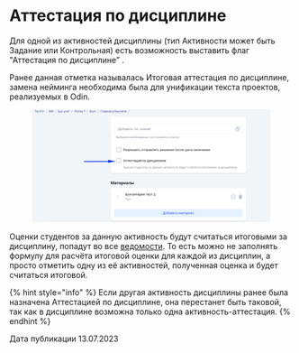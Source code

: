 # Аттестация по дисциплине

Для одной из активностей дисциплины (тип Активности может быть Задание или Контрольная) есть возможность выставить флаг "Аттестация по дисциплине” .

Ранее данная отметка называлась Итоговая аттестация по дисциплине, замена нейминга необходима была для унификации текста проектов, реализуемых в Odin.

<figure><img src="../../.gitbook/assets/image (663).png" alt=""><figcaption></figcaption></figure>

Оценки студентов за данную активность будут считаться итоговыми за дисциплину, попадут во все [ведомости](../../servisy/vygruzki/). То есть можно не заполнять формулу  для расчёта итоговой оценки для каждой из дисциплин, а просто отметить одну из её активностей, полученная оценка и будет считаться итоговой.

{% hint style="info" %}
Если другая активность дисциплины ранее была назначена Аттестацией по дисциплине, она перестанет быть таковой, так как в дисциплине возможна только одна активность-аттестация.
{% endhint %}

Дата публикации 13.07.2023
